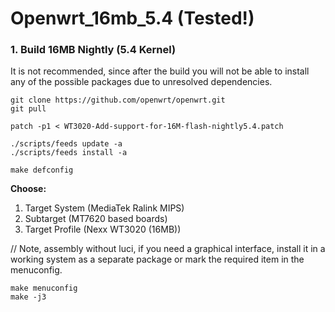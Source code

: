 # Openwrt_16mb_5.4 (Tested!)



### <b>1. Build 16MB Nightly (5.4 Kernel)</b>
It is not recommended, since after the build you will not be able to install any of the possible packages due to unresolved dependencies.

```
git clone https://github.com/openwrt/openwrt.git
git pull

patch -p1 < WT3020-Add-support-for-16M-flash-nightly5.4.patch 

./scripts/feeds update -a
./scripts/feeds install -a

make defconfig 
```
<b>Choose:</b>
1. Target System (MediaTek Ralink MIPS)
2. Subtarget (MT7620 based boards)
3. Target Profile (Nexx WT3020 (16MB))

// Note, assembly without luci, if you need a graphical interface, install it in a working system as a separate package or mark the required item in the menuconfig.

```
make menuconfig
make -j3
```
